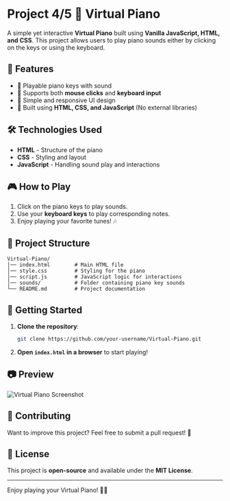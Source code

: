# Project 4/5 🎹 Virtual Piano

A simple yet interactive **Virtual Piano** built using **Vanilla JavaScript, HTML, and CSS**. This project allows users to play piano sounds either by clicking on the keys or using the keyboard.

## 📌 Features
- 🎵 Playable piano keys with sound
- 🎹 Supports both **mouse clicks** and **keyboard input**
- 🎨 Simple and responsive UI design
- 🚀 Built using **HTML, CSS, and JavaScript** (No external libraries)

## 🛠️ Technologies Used
- **HTML** - Structure of the piano
- **CSS** - Styling and layout
- **JavaScript** - Handling sound play and interactions

## 🎮 How to Play
1. Click on the piano keys to play sounds.
2. Use your **keyboard keys** to play corresponding notes.
3. Enjoy playing your favorite tunes! 🎶

## 📂 Project Structure
```
Virtual-Piano/
│── index.html        # Main HTML file
│── style.css         # Styling for the piano
│── script.js         # JavaScript logic for interactions
│── sounds/           # Folder containing piano key sounds
└── README.md         # Project documentation
```

## 🚀 Getting Started
1. **Clone the repository**:
   ```sh
   git clone https://github.com/your-username/Virtual-Piano.git
   ```
2. **Open `index.html` in a browser** to start playing!

## 📷 Preview
![Virtual Piano Screenshot](https://your-image-url.com)

## 🤝 Contributing
Want to improve this project? Feel free to submit a pull request! 🎉

## 📜 License
This project is **open-source** and available under the **MIT License**.

---
Enjoy playing your Virtual Piano! 🎵✨

